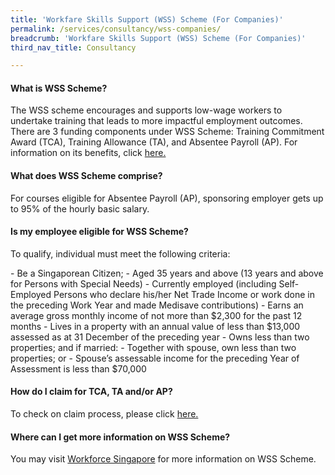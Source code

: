```yaml
---
title: 'Workfare Skills Support (WSS) Scheme (For Companies)'
permalink: /services/consultancy/wss-companies/
breadcrumb: 'Workfare Skills Support (WSS) Scheme (For Companies)'
third_nav_title: Consultancy

---
```



<h4>What is WSS Scheme?</h4>
<p>The WSS scheme encourages and supports low-wage workers to undertake training that leads to more impactful employment outcomes. There are 3 funding components under WSS Scheme: Training Commitment Award (TCA), Training Allowance (TA), and Absentee Payroll (AP). For information on its benefits, click <a href="https://www.wsg.gov.sg/content/dam/ssg-wsg/wsg/programmes/wss-scheme-for-individuals/letterhead-and-infosheet-softcopy-mockup-20200615.pdf">here.</a></p>

<h4>What does WSS Scheme comprise?</h4>
<p>For courses eligible for Absentee Payroll (AP), sponsoring employer gets up to 95% of the hourly basic salary.</p>

<h4>Is my employee eligible for WSS Scheme?</h4>
<p>To qualify, individual must meet the following criteria:</p>
- Be a Singaporean Citizen;
- Aged 35 years and above (13 years and above for Persons with Special Needs)
- Currently employed (including Self-Employed Persons who declare his/her Net Trade Income or work done in the preceding Work Year and made Medisave contributions)
- Earns an average gross monthly income of not more than $2,300 for the past 12 months
- Lives in a property with an annual value of less than $13,000 assessed as at 31 December of the preceding year
- Owns less than two properties; and if married:
  - Together with spouse, own less than two properties; or
  - Spouse’s assessable income for the preceding Year of Assessment is less than $70,000
    
<h4>How do I claim for TCA, TA and/or AP?</h4>
<p>To check on claim process, please click <a href="https://www.wsg.gov.sg/content/dam/ssg-wsg/wsg/programmes/wss-scheme-for-individuals/letterhead-and-infosheet-softcopy-mockup-20200615.pdf">here.</a></p>

<h4>Where can I get more information on WSS Scheme?</h4>
<p>You may visit <a href="https://www.wsg.gov.sg/programmes-and-initiatives/workfare-skills-support-scheme-individuals.html">Workforce Singapore</a> for more information on WSS Scheme.</p>
 
